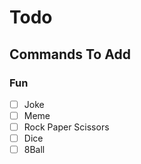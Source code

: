 # Todo

## Commands To Add

### Fun
- [ ] Joke
- [ ] Meme
- [ ] Rock Paper Scissors
- [ ] Dice
- [ ] 8Ball